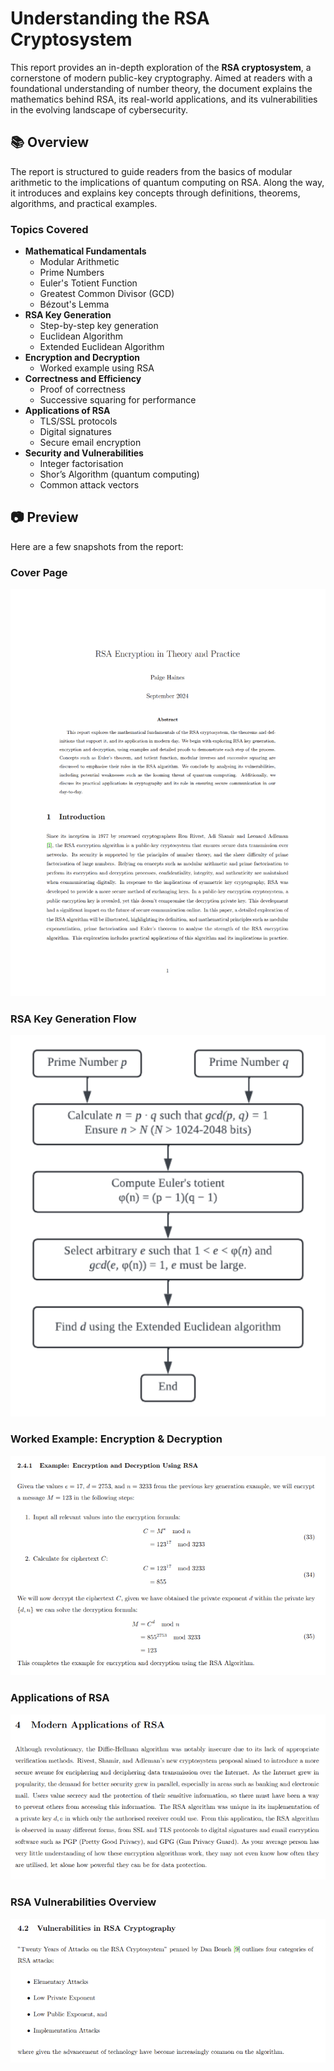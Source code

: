# Understanding the RSA Cryptosystem

This report provides an in-depth exploration of the **RSA cryptosystem**, a cornerstone of modern public-key cryptography. Aimed at readers with a foundational understanding of number theory, the document explains the mathematics behind RSA, its real-world applications, and its vulnerabilities in the evolving landscape of cybersecurity.

## 📚 Overview

The report is structured to guide readers from the basics of modular arithmetic to the implications of quantum computing on RSA. Along the way, it introduces and explains key concepts through definitions, theorems, algorithms, and practical examples.

### Topics Covered

- **Mathematical Fundamentals**
  - Modular Arithmetic
  - Prime Numbers
  - Euler's Totient Function
  - Greatest Common Divisor (GCD)
  - Bézout's Lemma
- **RSA Key Generation**
  - Step-by-step key generation
  - Euclidean Algorithm
  - Extended Euclidean Algorithm
- **Encryption and Decryption**
  - Worked example using RSA
- **Correctness and Efficiency**
  - Proof of correctness
  - Successive squaring for performance
- **Applications of RSA**
  - TLS/SSL protocols
  - Digital signatures
  - Secure email encryption
- **Security and Vulnerabilities**
  - Integer factorisation
  - Shor’s Algorithm (quantum computing)
  - Common attack vectors

## 📷 Preview

Here are a few snapshots from the report:

### Cover Page
![Cover](images/cover.png)

### RSA Key Generation Flow
![RSA Flow](images/rsa_flow_diagram.png)

### Worked Example: Encryption & Decryption
![Example](images/encryption_example.png)

### Applications of RSA
![Applications](images/applications.png)

### RSA Vulnerabilities Overview
![Vulnerabilities](images/vulnerabilities_summary.png)
